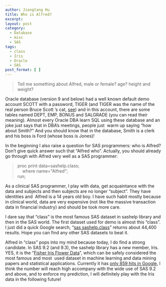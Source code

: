 ```yaml
---
author: Jiangtang Hu
title: Who is Alfred?
excerpt:
layout: post
category:
  - Database
  - misc
  - SAS
tags:
  - class
  - Iris
  - Oracle
  - SAS
post_format: [ ]
---
```

> Tell me something about Alfred, male or female? age? height and weight? 

Oracle database (version 9 and below) had a well known default demo account SCOTT with a password, TIGER (and TIGER was the name of the real person Bruce Scott ’s cat, [see][1]) and in this account, there are some tables named DEPT, EMP, BONUS and SALGRADE (you can read their meaning). Almost every Oracle DBA learn SQL using these database and an joke just says that in DBA’s meetings, people just  warm up saying “how about Smith?” And you should know that in the database, Smith is a clerk and his boss is Ford (whose boss is Jones)!

In the beginning I also raise a question for SAS programmers: who is Alfred? Don’t give quick answer such that “Alfred who”. Actually, you should already go through with Alfred very well as a SAS programmer:

> proc print data=sashelp.class;   
>     where name="Alfred";   
> run;

As a clinical SAS programmer, I play with data, get acquaintance with the data and subjects and then subjects are no longer “subject”. They have identities and  Alfred is a 14 years old boy. I have such habit mostly because in clinical world, data are very expensive (not like the massive transaction data in financial industry) and should be took more care. 

I dare say that “class” is the most famous SAS dataset in sashelp library and then in the SAS world. The first dataset used for demo is almost this “class”. I just did a quick Google search, “[sas sashelp.class][2]” returns about 44,400 results. Hope you can find any other SAS datasets to beat it.

Alfred in “class” pops into my mind because today, I do find a strong candidate. In SAS 9.2 (and 9.3), the sashelp library has a new member, Iris. YES, it is the “[Fisher Iris Flower Data][3]”, which can be safely considered the most famous and most  used dataset in machine learning and data mining papers and statistical applications. Currently it has [only 859 hits in Google][4], I think the number will reach high accompany with the wide use of SAS 9.2 and above, and to enforce my prediction, I will definitely play with the Iris data in the following future!

 [1]: http://www.dba-oracle.com/t_scott_tiger.htm
 [2]: http://www.google.com/search?hl=en&source=hp&biw=1111&bih=561&q=sas+sashelp.class&btnG=Google+Search&aq=f&aqi=g10&aql=&oq=&gs_rfai=#pq=+sas+sashelp.class&hl=en&cp=0&gs_id=t&xhr=t&q=sas+sashelp.class&qe=c2FzIHNhc2hlbHAuY2xhc3M&qesig=-1hRQj8XDofruHqJt-7o1Q&pkc=AFgZ2tkn99yjg_kNxO238PUOVve2MCFJUcgPCK-pXmvfyldpJvG0DchYcRuz_Azx9jhciBgWit8jDgrY6zs4T42InGlJtSBhGQ&pf=p&sclient=psy&source=hp&pbx=1&oq=sas+sashelp.class&aq=f&aqi=&aql=&gs_sm=&gs_upl=&bav=on.2,or.r_gc.r_pw.r_cp.&fp=265f5e3edf2ec82b&biw=1166&bih=665&bs=1
 [3]: http://en.wikipedia.org/wiki/Iris_flower_data_set
 [4]: http://www.google.com/search?hl=en&source=hp&biw=1111&bih=561&q=sas+sashelp.class&btnG=Google+Search&aq=f&aqi=g10&aql=&oq=&gs_rfai=#sclient=psy&hl=en&source=hp&q=sas+sashelp.iris+&pbx=1&oq=sas+sashelp.iris+&aq=f&aqi=&aql=&gs_sm=e&gs_upl=277383l277383l5l277945l1l1l0l0l0l0l0l0ll0l0&bav=on.2,or.r_gc.r_pw.r_cp.&fp=265f5e3edf2ec82b&biw=1166&bih=665